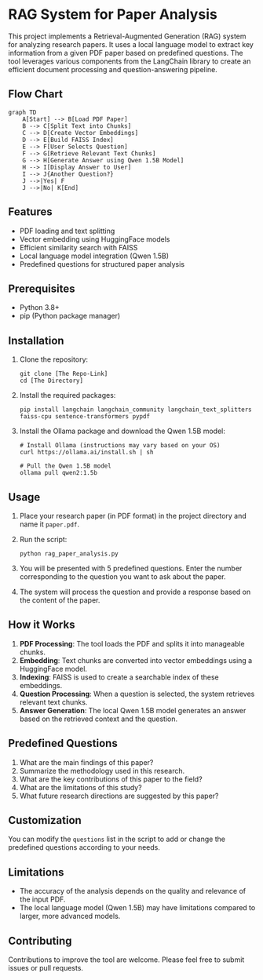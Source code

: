 # RAG System for Paper Analysis

This project implements a Retrieval-Augmented Generation (RAG) system for analyzing research papers. It uses a local language model to extract key information from a given PDF paper based on predefined questions. The tool leverages various components from the LangChain library to create an efficient document processing and question-answering pipeline.

## Flow Chart

```mermaid
graph TD
    A[Start] --> B[Load PDF Paper]
    B --> C[Split Text into Chunks]
    C --> D[Create Vector Embeddings]
    D --> E[Build FAISS Index]
    E --> F[User Selects Question]
    F --> G[Retrieve Relevant Text Chunks]
    G --> H[Generate Answer using Qwen 1.5B Model]
    H --> I[Display Answer to User]
    I --> J{Another Question?}
    J -->|Yes| F
    J -->|No| K[End]
```

## Features

- PDF loading and text splitting
- Vector embedding using HuggingFace models
- Efficient similarity search with FAISS
- Local language model integration (Qwen 1.5B)
- Predefined questions for structured paper analysis

## Prerequisites

- Python 3.8+
- pip (Python package manager)

## Installation

1. Clone the repository:

   ```
   git clone [The Repo-Link]
   cd [The Directory]
   ```

2. Install the required packages:

   ```
   pip install langchain langchain_community langchain_text_splitters faiss-cpu sentence-transformers pypdf
   ```

3. Install the Ollama package and download the Qwen 1.5B model:

   ```
   # Install Ollama (instructions may vary based on your OS)
   curl https://ollama.ai/install.sh | sh

   # Pull the Qwen 1.5B model
   ollama pull qwen2:1.5b
   ```

## Usage

1. Place your research paper (in PDF format) in the project directory and name it `paper.pdf`.

2. Run the script:

   ```
   python rag_paper_analysis.py
   ```

3. You will be presented with 5 predefined questions. Enter the number corresponding to the question you want to ask about the paper.

4. The system will process the question and provide a response based on the content of the paper.

## How it Works

1. **PDF Processing**: The tool loads the PDF and splits it into manageable chunks.
2. **Embedding**: Text chunks are converted into vector embeddings using a HuggingFace model.
3. **Indexing**: FAISS is used to create a searchable index of these embeddings.
4. **Question Processing**: When a question is selected, the system retrieves relevant text chunks.
5. **Answer Generation**: The local Qwen 1.5B model generates an answer based on the retrieved context and the question.

## Predefined Questions

1. What are the main findings of this paper?
2. Summarize the methodology used in this research.
3. What are the key contributions of this paper to the field?
4. What are the limitations of this study?
5. What future research directions are suggested by this paper?

## Customization

You can modify the `questions` list in the script to add or change the predefined questions according to your needs.

## Limitations

- The accuracy of the analysis depends on the quality and relevance of the input PDF.
- The local language model (Qwen 1.5B) may have limitations compared to larger, more advanced models.

## Contributing

Contributions to improve the tool are welcome. Please feel free to submit issues or pull requests.

